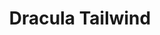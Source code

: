 ---
title: Dracula Tailwind
lang: en
description: TailwindCSS plugin to use Dracula color scheme in your tailwind project.
icon: VampireHover
tech: [
    {
        icon: 'fa-brands:js-square',
        color: 'lincoln',
        name: 'JavaScript'
    },
]
size: 'lg:col-span-2'
order: 3
link: 'https://draculatheme.com/tailwind'
---